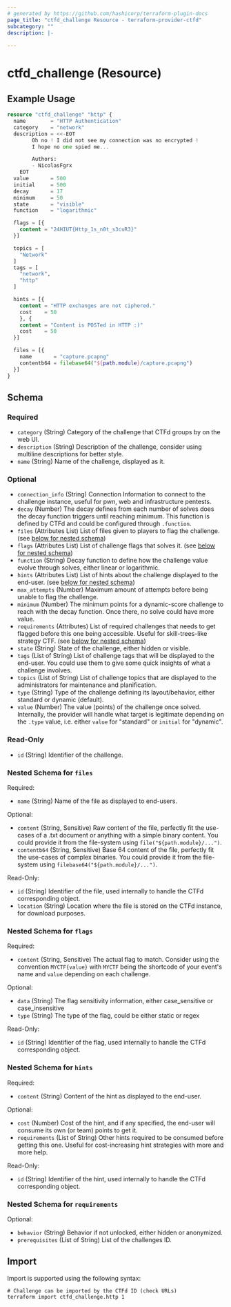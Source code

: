 ```yaml
---
# generated by https://github.com/hashicorp/terraform-plugin-docs
page_title: "ctfd_challenge Resource - terraform-provider-ctfd"
subcategory: ""
description: |-
  
---
```


# ctfd_challenge (Resource)



## Example Usage

```terraform
resource "ctfd_challenge" "http" {
  name        = "HTTP Authentication"
  category    = "network"
  description = <<-EOT
        Oh no ! I did not see my connection was no encrypted !
        I hope no one spied me...

        Authors:
        - NicolasFgrx
    EOT
  value       = 500
  initial     = 500
  decay       = 17
  minimum     = 50
  state       = "visible"
  function    = "logarithmic"

  flags = [{
    content = "24HIUT{Http_1s_n0t_s3cuR3}"
  }]

  topics = [
    "Network"
  ]
  tags = [
    "network",
    "http"
  ]

  hints = [{
    content = "HTTP exchanges are not ciphered."
    cost    = 50
    }, {
    content = "Content is POSTed in HTTP :)"
    cost    = 50
  }]

  files = [{
    name       = "capture.pcapng"
    contentb64 = filebase64("${path.module}/capture.pcapng")
  }]
}
```

<!-- schema generated by tfplugindocs -->
## Schema

### Required

- `category` (String) Category of the challenge that CTFd groups by on the web UI.
- `description` (String) Description of the challenge, consider using multiline descriptions for better style.
- `name` (String) Name of the challenge, displayed as it.

### Optional

- `connection_info` (String) Connection Information to connect to the challenge instance, useful for pwn, web and infrastructure pentests.
- `decay` (Number) The decay defines from each number of solves does the decay function triggers until reaching minimum. This function is defined by CTFd and could be configured through `.function`.
- `files` (Attributes List) List of files given to players to flag the challenge. (see [below for nested schema](#nestedatt--files))
- `flags` (Attributes List) List of challenge flags that solves it. (see [below for nested schema](#nestedatt--flags))
- `function` (String) Decay function to define how the challenge value evolve through solves, either linear or logarithmic.
- `hints` (Attributes List) List of hints about the challenge displayed to the end-user. (see [below for nested schema](#nestedatt--hints))
- `max_attempts` (Number) Maximum amount of attempts before being unable to flag the challenge.
- `minimum` (Number) The minimum points for a dynamic-score challenge to reach with the decay function. Once there, no solve could have more value.
- `requirements` (Attributes) List of required challenges that needs to get flagged before this one being accessible. Useful for skill-trees-like strategy CTF. (see [below for nested schema](#nestedatt--requirements))
- `state` (String) State of the challenge, either hidden or visible.
- `tags` (List of String) List of challenge tags that will be displayed to the end-user. You could use them to give some quick insights of what a challenge involves.
- `topics` (List of String) List of challenge topics that are displayed to the administrators for maintenance and planification.
- `type` (String) Type of the challenge defining its layout/behavior, either standard or dynamic (default).
- `value` (Number) The value (points) of the challenge once solved. Internally, the provider will handle what target is legitimate depending on the `.type` value, i.e. either `value` for "standard" or `initial` for "dynamic".

### Read-Only

- `id` (String) Identifier of the challenge.

<a id="nestedatt--files"></a>
### Nested Schema for `files`

Required:

- `name` (String) Name of the file as displayed to end-users.

Optional:

- `content` (String, Sensitive) Raw content of the file, perfectly fit the use-cases of a .txt document or anything with a simple binary content. You could provide it from the file-system using `file("${path.module}/...")`.
- `contentb64` (String, Sensitive) Base 64 content of the file, perfectly fit the use-cases of complex binaries. You could provide it from the file-system using `filebase64("${path.module}/...")`.

Read-Only:

- `id` (String) Identifier of the file, used internally to handle the CTFd corresponding object.
- `location` (String) Location where the file is stored on the CTFd instance, for download purposes.


<a id="nestedatt--flags"></a>
### Nested Schema for `flags`

Required:

- `content` (String, Sensitive) The actual flag to match. Consider using the convention `MYCTF{value}` with `MYCTF` being the shortcode of your event's name and `value` depending on each challenge.

Optional:

- `data` (String) The flag sensitivity information, either case_sensitive or case_insensitive
- `type` (String) The type of the flag, could be either static or regex

Read-Only:

- `id` (String) Identifier of the flag, used internally to handle the CTFd corresponding object.


<a id="nestedatt--hints"></a>
### Nested Schema for `hints`

Required:

- `content` (String) Content of the hint as displayed to the end-user.

Optional:

- `cost` (Number) Cost of the hint, and if any specified, the end-user will consume its own (or team) points to get it.
- `requirements` (List of String) Other hints required to be consumed before getting this one. Useful for cost-increasing hint strategies with more and more help.

Read-Only:

- `id` (String) Identifier of the hint, used internally to handle the CTFd corresponding object.


<a id="nestedatt--requirements"></a>
### Nested Schema for `requirements`

Optional:

- `behavior` (String) Behavior if not unlocked, either hidden or anonymized.
- `prerequisites` (List of String) List of the challenges ID.

## Import

Import is supported using the following syntax:

```shell
# Challenge can be imported by the CTFd ID (check URLs)
terraform import ctfd_challenge.http 1
```
